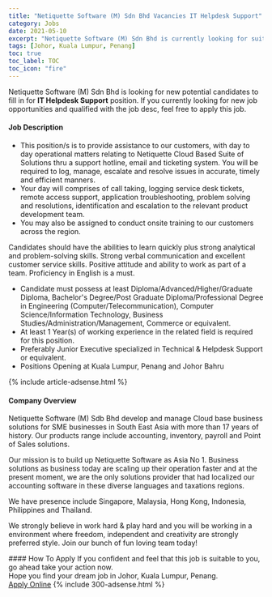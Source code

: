 ```yaml
---
title: "Netiquette Software (M) Sdn Bhd Vacancies IT Helpdesk Support" 
category: Jobs 
date: 2021-05-10 
excerpt: "Netiquette Software (M) Sdn Bhd is currently looking for suitable person to fill in the IT Helpdesk Support which based in Johor, Kuala Lumpur, Penang" 
tags: [Johor, Kuala Lumpur, Penang] 
toc: true 
toc_label: TOC 
toc_icon: "fire" 
--- 
```


<p>Netiquette Software (M) Sdn Bhd is looking for new potential candidates to fill in for <b>IT Helpdesk Support</b> position. If you currently looking for new job opportunities and qualified with the job desc, feel free to apply this job.
</p><div><div><h4>Job Description</h4></div><div><div><span><div><ul><li>This position/s is to provide assistance to our customers, with day to day operational matters relating to Netiquette Cloud Based Suite of Solutions thru a support hotline, email and ticketing system. You will be required to log, manage, escalate and resolve issues in accurate, timely and efficient manners.</li><li>Your day will comprises of call taking, logging service desk tickets, remote access support, application troubleshooting, problem solving and resolutions, identification and escalation to the relevant product development team.</li><li>You may also be assigned to conduct onsite training to our customers across the region.</li></ul><p>Candidates should have the abilities to learn quickly plus strong analytical and problem-solving skills. Strong verbal communication and excellent customer service skills. Positive attitude and ability to work as part of a team. Proficiency in English is a must.&#160;</p><ul><li>Candidate must possess at least Diploma/Advanced/Higher/Graduate Diploma, Bachelor's Degree/Post Graduate Diploma/Professional Degree in Engineering (Computer/Telecommunication), Computer Science/Information Technology, Business Studies/Administration/Management, Commerce or equivalent.</li><li>At least 1&#160;Year(s) of working experience in the related field is required for this position.</li><li>Preferably Junior Executive specialized in Technical &amp; Helpdesk Support or equivalent.</li><li>Positions Opening at Kuala Lumpur, Penang and Johor Bahru</li></ul></div></span></div></div></div> 
{% include article-adsense.html %} 
<div><div><h4>Company Overview</h4></div><div><div><span><div><p>Netiquette Software (M) Sdb Bhd develop and manage Cloud base business solutions for SME businesses in South East Asia with more than 17 years of history. Our products range include accounting, inventory, payroll and Point of Sales solutions.</p><p>Our mission is to build up Netiquette Software as Asia No 1. Business solutions as business today are scaling up their operation faster and at the present moment, we are the only solutions provider that had localized our accounting software in these diverse languages and taxations regions.</p><p>We have presence include Singapore, Malaysia, Hong Kong, Indonesia, Philippines and Thailand.&#160;</p><p>We strongly believe in work hard &amp; play hard and you will be working in a environment where freedom, independent and creativity are strongly preferred style. Join our bunch of fun loving team today!</p></div></span></div></div></div> 
#### How To Apply 
If you confident and feel that this job is suitable to you, go ahead take your action now. <br/> 
Hope you find your dream job in Johor, Kuala Lumpur, Penang. <br/> 
<a href="https://www.jobstreet.com.my/en/job/it-helpdesk-support-4561705?jobId=jobstreet-my-job-4561705&" class="btn btn--info" target="_blank" rel="nofollow noopenner">Apply Online</a> 
{% include 300-adsense.html %} 